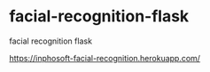 # facial-recognition-flask
facial recognition flask

https://inphosoft-facial-recognition.herokuapp.com/
